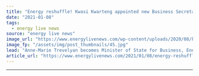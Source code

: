 ```yaml
---
title: "Energy reshuffle! Kwasi Kwarteng appointed new Business Secretary as Alok Sharma becomes full-time COP26 President"
date: "2021-01-08"
tags: 
  - energy live news
source: "energy live news"
image_url: "https://www.energylivenews.com/wp-content/uploads/2020/08/kwasi-1.jpg"
image_fp: "/assets/img/post_thumbnails/45.jpg"
lead: "Anne-Marie Trevelyan becomes Minister of State for Business, Energy and Clean Growth"
article_url: "https://www.energylivenews.com/2021/01/08/energy-reshuffle-kwasi-kwarteng-appointed-new-business-secretary-as-alok-sharma-becomes-full-time-cop26-president/"
---
```


---
